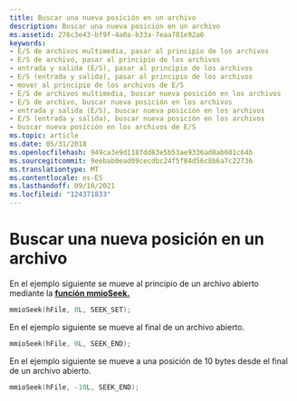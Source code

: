 ```yaml
---
title: Buscar una nueva posición en un archivo
description: Buscar una nueva posición en un archivo
ms.assetid: 276c3e43-bf9f-4a0a-b33a-7eaa701e92a6
keywords:
- E/S de archivos multimedia, pasar al principio de los archivos
- E/S de archivo, pasar al principio de los archivos
- entrada y salida (E/S), pasar al principio de los archivos
- E/S (entrada y salida), pasar al principio de los archivos
- mover al principio de los archivos de E/S
- E/S de archivos multimedia, buscar nueva posición en los archivos
- E/S de archivo, buscar nueva posición en los archivos
- entrada y salida (E/S), buscar nueva posición en los archivos
- E/S (entrada y salida), buscar nueva posición en los archivos
- buscar nueva posición en los archivos de E/S
ms.topic: article
ms.date: 05/31/2018
ms.openlocfilehash: 949ca3e9d118fdd83e5b53ae9336ad8ab601c64b
ms.sourcegitcommit: 9eebab0ead09cecdbc24f5f84d56c8b6a7c22736
ms.translationtype: MT
ms.contentlocale: es-ES
ms.lasthandoff: 09/10/2021
ms.locfileid: "124371833"
---
```

# <a name="seeking-to-a-new-position-in-a-file"></a>Buscar una nueva posición en un archivo

En el ejemplo siguiente se mueve al principio de un archivo abierto mediante la [**función mmioSeek.**](/windows/win32/api/mmiscapi/nf-mmiscapi-mmioseek)


```C++
mmioSeek(hFile, 0L, SEEK_SET); 
```



En el ejemplo siguiente se mueve al final de un archivo abierto.


```C++
mmioSeek(hFile, 0L, SEEK_END); 
```



En el ejemplo siguiente se mueve a una posición de 10 bytes desde el final de un archivo abierto.


```C++
mmioSeek(hFile, -10L, SEEK_END); 

```



 

 